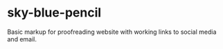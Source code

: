 # sky-blue-pencil

Basic markup for proofreading website with working links to social media and email.
